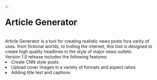 <img src="icon_small.png" style="display: inline-block; float: left; margin-right: 10px; width: 2%" />

# **Article Generator**

<br>
Article Generator is a tool for creating realistic news posts fora varity of uses. from fictional worlds, to trolling the internet, this tool is designed to create high quality headlines in the style of major news outlets.
<br>
Version 1.0 release includes the following features:
<li>Create CNN style posts</li>
<li>Upload cover images in a variety of formats and aspect ratios</li>
<li>Adding title text and captions</li>
